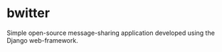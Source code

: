 # bwitter
Simple open-source message-sharing application developed using the Django web-framework. 
